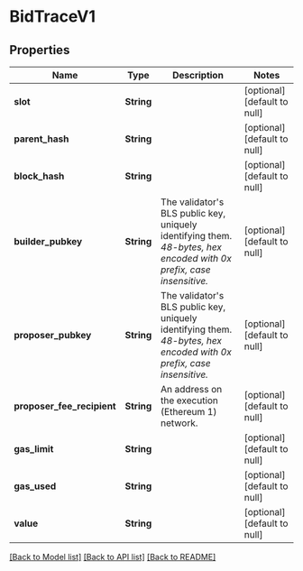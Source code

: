 # BidTraceV1

## Properties

| Name                       | Type       | Description                                                                                                              | Notes                        |
| -------------------------- | ---------- | ------------------------------------------------------------------------------------------------------------------------ | ---------------------------- |
| **slot**                   | **String** |                                                                                                                          | [optional] [default to null] |
| **parent_hash**            | **String** |                                                                                                                          | [optional] [default to null] |
| **block_hash**             | **String** |                                                                                                                          | [optional] [default to null] |
| **builder_pubkey**         | **String** | The validator&#39;s BLS public key, uniquely identifying them. _48-bytes, hex encoded with 0x prefix, case insensitive._ | [optional] [default to null] |
| **proposer_pubkey**        | **String** | The validator&#39;s BLS public key, uniquely identifying them. _48-bytes, hex encoded with 0x prefix, case insensitive._ | [optional] [default to null] |
| **proposer_fee_recipient** | **String** | An address on the execution (Ethereum 1) network.                                                                        | [optional] [default to null] |
| **gas_limit**              | **String** |                                                                                                                          | [optional] [default to null] |
| **gas_used**               | **String** |                                                                                                                          | [optional] [default to null] |
| **value**                  | **String** |                                                                                                                          | [optional] [default to null] |

[[Back to Model list]](../README.md#documentation-for-models) [[Back to API list]](../README.md#documentation-for-api-endpoints) [[Back to README]](../README.md)
